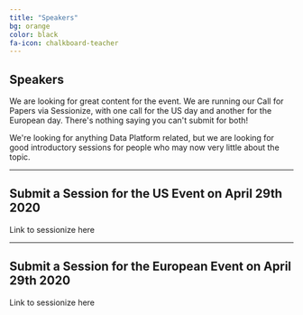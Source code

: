 ```yaml
---
title: "Speakers"
bg: orange
color: black
fa-icon: chalkboard-teacher
---
```


## Speakers

We are looking for great content for the event. We are running our Call for Papers via Sessionize, with one call for the US day and another for the European day. There's nothing saying you can't submit for both!

We're looking for anything Data Platform related, but we are looking for good introductory sessions for people who may now very little about the topic.


-------------------------


## Submit a Session for the US Event on April 29th 2020

Link to sessionize here

-------------------------


## Submit a Session for the European Event on April 29th 2020

Link to sessionize here

